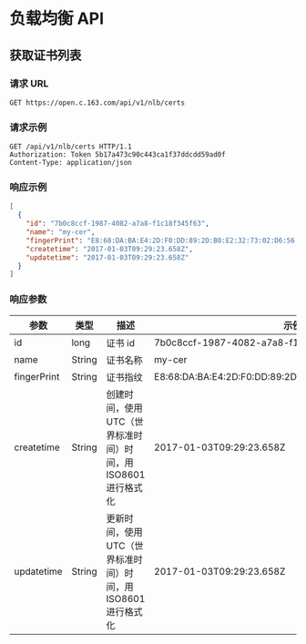 #  负载均衡 API

## 获取证书列表

### 请求 URL

`GET https://open.c.163.com/api/v1/nlb/certs`


### 请求示例

```http
GET /api/v1/nlb/certs HTTP/1.1
Authorization: Token 5b17a473c90c443ca1f37ddcdd59ad0f
Content-Type: application/json
```

### 响应示例

```json
[
  {
    "id": "7b0c8ccf-1987-4082-a7a8-f1c18f345f63",
    "name": "my-cer",
    "fingerPrint": "E8:68:DA:BA:E4:2D:F0:DD:89:2D:B0:E2:32:73:02:D6:56:7F:0A:C1",
    "createtime": "2017-01-03T09:29:23.658Z",
    "updatetime": "2017-01-03T09:29:23.658Z"
  }
]
```

### 响应参数

|     参数    |  类型  |                              描述                             |                           示例值                            |
|-------------|--------|---------------------------------------------------------------|-------------------------------------------------------------|
| id          | long   | 证书 id                                                       | 7b0c8ccf-1987-4082-a7a8-f1c18f345f63                        |
| name        | String | 证书名称                                                      | my-cer                                                      |
| fingerPrint | String | 证书指纹                                                      | E8:68:DA:BA:E4:2D:F0:DD:89:2D:B0:E2:32:73:02:D6:56:7F:0A:C1 |
| createtime  | String | 创建时间，使用 UTC（世界标准时间）时间，用 ISO8601 进行格式化 | 2017-01-03T09:29:23.658Z                                    |
| updatetime  | String | 更新时间，使用 UTC（世界标准时间）时间，用 ISO8601 进行格式化 | 2017-01-03T09:29:23.658Z                                    |